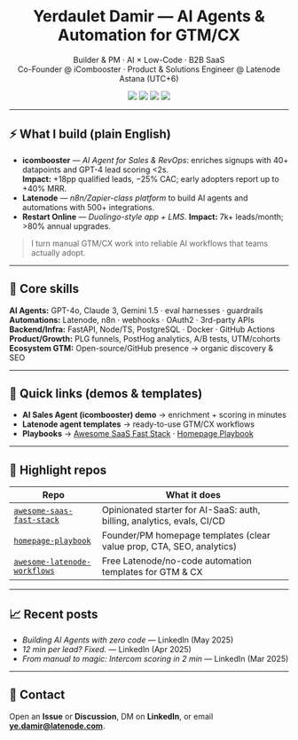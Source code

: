 <!-- Cover -->
<h1 align="center">Yerdaulet Damir — AI Agents & Automation for GTM/CX</h1>
<p align="center">
  Builder & PM · AI × Low-Code · B2B SaaS<br/>
  Co-Founder @ iCombooster · Product & Solutions Engineer @ Latenode<br/>
  Astana (UTC+6)
</p>

<p align="center">
  <a href="https://icombooster.com"><img src="https://img.shields.io/badge/Product-iCombooster-black?logo=vercel"></a>
  <a href="https://latenode.com"><img src="https://img.shields.io/badge/Platform-Latenode-111?logo=github"></a>
  <a href="https://linkedin.com/in/yerdaulet-damir"><img src="https://img.shields.io/badge/Follow-LinkedIn-0A66C2?logo=linkedin&logoColor=white"></a>
  <a href="mailto:ye.damir@latenode.com"><img src="https://img.shields.io/badge/Contact-ye.damir%40latenode.com-red?logo=gmail&logoColor=white"></a>
</p>

---

## ⚡ What I build (plain English)

- **icombooster** — *AI Agent for Sales & RevOps*: enriches signups with 40+ datapoints and GPT-4 lead scoring <2s.  
  **Impact:** +18pp qualified leads, −25% CAC; early adopters report up to +40% MRR.
- **Latenode** — *n8n/Zapier-class platform* to build AI agents and automations with 500+ integrations.  
- **Restart Online** — *Duolingo-style app + LMS*. **Impact:** 7k+ leads/month; >80% annual upgrades.

> I turn manual GTM/CX work into reliable AI workflows that teams actually adopt.

---

## 🧩 Core skills

**AI Agents:** GPT-4o, Claude 3, Gemini 1.5 · eval harnesses · guardrails  
**Automations:** Latenode, n8n · webhooks · OAuth2 · 3rd-party APIs  
**Backend/Infra:** FastAPI, Node/TS, PostgreSQL · Docker · GitHub Actions  
**Product/Growth:** PLG funnels, PostHog analytics, A/B tests, UTM/cohorts  
**Ecosystem GTM:** Open-source/GitHub presence → organic discovery & SEO

---

## 🎯 Quick links (demos & templates)

- **AI Sales Agent (icombooster) demo** → enrichment + scoring in minutes  
- **Latenode agent templates** → ready-to-use GTM/CX workflows  
- **Playbooks** → [Awesome SaaS Fast Stack](https://github.com/yerdaulet-damir/awesome-saas-fast-stack) · [Homepage Playbook](https://github.com/yerdaulet-damir/homepage-playbook)

---

## 🌟 Highlight repos

| Repo | What it does |
|---|---|
| [`awesome-saas-fast-stack`](https://github.com/yerdaulet-damir/awesome-saas-fast-stack) | Opinionated starter for AI-SaaS: auth, billing, analytics, evals, CI/CD |
| [`homepage-playbook`](https://github.com/yerdaulet-damir/homepage-playbook) | Founder/PM homepage templates (clear value prop, CTA, SEO, analytics) |
| [`awesome-latenode-workflows`](https://github.com/yerdaulet-damir/awesome-latenode-workflows) | Free Latenode/no-code automation templates for GTM & CX |

---

## 📈 Recent posts
- *Building AI Agents with zero code* — LinkedIn (May 2025)  
- *12 min per lead? Fixed.* — LinkedIn (Apr 2025)  
- *From manual to magic: Intercom scoring in 2 min* — LinkedIn (Mar 2025)

---

## 🤝 Contact
Open an **Issue** or **Discussion**, DM on **LinkedIn**, or email **ye.damir@latenode.com**.
